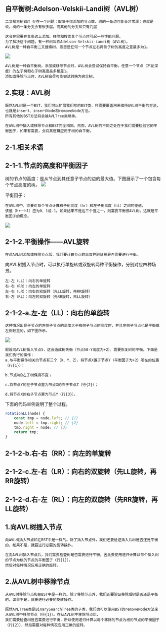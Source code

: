 ##  自平衡树:Adelson-Velskii-Landi树（AVL树）
```
二叉搜索树BST 存在一个问题：取决于你添加的节点数，树的一条边可能会非常深；也就是说，树的一条分支会有很多层，而其他的分支却只有几层

这会在需要在某条边上添加、移除和搜索某个节点时引起一些性能问题。
为了解决这个问题，有一种树叫作Adelson-Velskii-Landi树（AVL树）。
AVL树是一种自平衡二叉搜索树，意思是任何一个节点左右两侧子树的高度之差最多为1。
```
![](./图4树.png)

```
AVL树是一种自平衡树。添加或移除节点时，AVL树会尝试保持自平衡。任意一个节点（不论深度）的左子树和右子树高度最多相差1。
添加或移除节点时，AVL树会尽可能尝试转换为完全树。
```

##  2.实现：AVL树
```
既然AVL树是一个BST，我们可以扩展我们写的BST类，只需要覆盖用来维持AVL树平衡的方法，也就是insert、insertNode和removeNode方法。
所有其他的BST方法将会被AVLTree类继承。

在AVL树中插入或移除节点和BST完全相同。然而，AVL树的不同之处在于我们需要检验它的平衡因子，如果有需要，会将其逻辑应用于树的自平衡。
```

##  2-1.相关术语

##  2-1-1.节点的高度和平衡因子
树的节点的高度：是从节点到其任意子节点的边的最大值。下图展示了一个包含每个节点高度的树。
![](./图5树.png)

平衡因子：
```
在AVL树中，需要对每个节点计算右子树高度（hr）和左子树高度（hl）之间的差值，
该值（hr－hl）应为0、1或-1。如果结果不是这三个值之一，则需要平衡该AVL树。这就是平衡因子的概念。
```
![](./图6树.png)

##  2-1-2.平衡操作——AVL旋转
```
在对AVL树添加或移除节点后，我们要计算节点的高度并验证树是否需要进行平衡。
```
向AVL树插入节点时，可以执行单旋转或双旋转两种平衡操作，分别对应四种场景。
```
左-左（LL）：向右的单旋转
右-右（RR）：向左的单旋转
左-右（LR）：向右的双旋转（先LL旋转，再RR旋转）
右-左（RL）：向左的双旋转（先RR旋转，再LL旋转）
```
##  2-1-2-a.左-左（LL）：向右的单旋转
```
这种情况出现于节点的左侧子节点的高度大于右侧子节点的高度时，并且左侧子节点也是平衡或左侧较重的，如下图所示。
```
![](./图7树.png)
```
假设向AVL树插入节点5，这会造成树失衡（节点50-Y高度为+2），需要恢复树的平衡。下面是我们执行的操作：
a.与平衡操作相关的节点有三个（X、Y、Z），将节点X置于节点Y（平衡因子为+2）所在的位置（行{1}）；

b.节点X的左子树保持不变；

c.将节点Y的左子节点置为节点X的右子节点Z（行{2}）；

d.将节点X的右子节点置为节点Y（行{3}）。
```

下面的代码举例说明了整个过程。
```javascript
rotationLL(node) {   
    const tmp = node.left; // {1}   
    node.left = tmp.right; // {2}   
    tmp.right = node; // {3}   
    return tmp; 
}
```

##  2-1-2-b.右-右（RR）：向左的单旋转
##  2-1-2-c.左-右（LR）：向右的双旋转（先LL旋转，再RR旋转）
##  2-1-2-d.右-左（RL）：向左的双旋转（先RR旋转，再LL旋转）


##  1.向AVL树插入节点
```
向AVL树插入节点和在BST中是一样的。除了插入节点外，我们还要验证插入后树是否还是平衡的，如果不是，就要进行必要的旋转操作。

在向AVL树插入节点后，我们需要检查树是否需要进行平衡，因此要使用递归计算以每个插入树的节点为根的节点的平衡因子（行{1}），
然后对每种情况应用正确的旋转。
```

##  2.从AVL树中移除节点
```
从AVL树移除节点和在BST中是一样的。除了移除节点外，我们还要验证移除后树是否还是平衡的，如果不是，就要进行必要的旋转操作。

既然AVLTree类是BinarySearchTree类的子类，我们也可以使用BST的removeNode方法来从AVL树中移除节点（行{1}）。在从AVL树中移除节点后，
我们需要检查树是否需要进行平衡，所以使用递归计算以每个移除的节点为根的节点的平衡因子（行{2}），然后需要对每种情况应用正确的旋转。
```